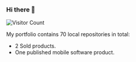 ### Hi there 👋
![Visitor Count](https://profile-counter.glitch.me/sayfessyd/count.svg)

My portfolio contains 70 local repositories in total:
- 2 Sold products.
- One published mobile software product.
